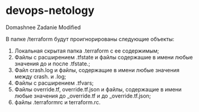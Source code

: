 # devops-netology
Domashnee Zadanie
Modified

В папке /terraform будут проигнорированы следующие объекты:
1. Локальная скрытая папка .terraform  с ее содержимым;
2. Файлы с расширением .tfstate и файлы содержашие в имени любые значения до и после .tfstate.;
3. Файл crash.log и файлы, содержащие в имени любые значения между crash. и .log;
4. Файлы с расширением .tfvars;
5. Файлы override.tf, override.tf.json и файлы, содержащие в имени любые значения до _override.tf и до _override.tf.json;
6. файлы .terraformrc и terraform.rc.

